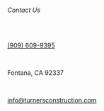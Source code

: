 <!-- sectiontitle: -->

<h6><i class="fa fa-mobile" aria-hidden="true"></i> Contact Us</h6>

<div class="textalign-center">

</br>

<i class="fa fa-phone" aria-hidden="true"></i> <a href="tel:+19096099395">(909) 609-9395</a>

</br>

<i class="fa fa-home" aria-hidden="true"></i> Fontana, CA 92337

</br>

<i class="fa fa-address-card" aria-hidden="true"></i> [info@turnersconstruction.com](mailto:info@turnersconstruction.com)

</div>